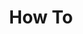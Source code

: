 ---
# Accomplishments widget.
widget: "howto"  # See https://sourcethemes.com/academic/docs/page-builder/
headless: true  # This file represents a page section.
active: true  # Activate this widget? true/false
weight: 2  # Order that this section will appear.
title: "How To"
subtitle: ""

# Date format
#   Refer to https://sourcethemes.com/academic/docs/customization/#date-format
date_format: "Jan 2006"

# Accomplishments.
#   Add/remove as many `[[item]]` blocks below as you like.
#   `title`, `organization` and `date_start` are the required parameters.
#   Leave other parameters empty if not required.
#   Begin/end multi-line descriptions with 3 quotes `"""`.
item: 
smallItem: 
 - title: "Adding a Private Docker Registry to a PKS 1.5 Windows Kubernetes Cluster"
   summary: "brianragazzi.wordpress.com"
   linkText: ""
   linkUrl: "https://brianragazzi.wordpress.com/category/pivotal-container-service/" 
   openNewWindow: 
   image: "https://i-cdn.embed.ly/1/display/crop?height=300&key=fd92ebbc52fc43fb98f69e50e7893c13&url=https%3A%2F%2Fbrianragazzi.files.wordpress.com%2F2019%2F09%2Fscreen-shot-2019-09-10-at-10.49.22-am.png%3Fw%3D595%26h%3D560&width=636"
 - title: "Securing Cloud Native Applications on Pivotal Container Service (PKS)"
   summary: "twistlock.com"
   linkText: ""
   linkUrl: "https://www.twistlock.com/2018/09/17/securing-cloud-native-applications-pivotal-container-service-pks/" 
   openNewWindow: 
   image: "https://res.cloudinary.com/agile-seo/image/fetch/w_62,dpr_1.0,d_blank_am8gzx.png/https%3A%2F%2Flogo.clearbit.com%2Ftwistlock.com%3Fsize%3D250"
 - title: "Getting Started with PKS"
   summary: "docs.redislabs.com"
   linkText: ""
   linkUrl: "https://docs.redislabs.com/latest/platforms/pks/" 
   openNewWindow: 
   image: "https://i-cdn.embed.ly/1/display/crop?height=300&key=fd92ebbc52fc43fb98f69e50e7893c13&url=https%3A%2F%2Fredislabs.com%2Fwp-content%2Fuploads%2F2018%2F10%2Fword-press-image.png&width=636"
 - title: "How to Deploy &amp; Run Confluent Platform on Pivotal Container Service (PKS)"
   summary: "confluent.io"
   linkText: ""
   linkUrl: "https://www.confluent.io/blog/deploy-kafka-on-pivotal-container-service-with-confluent-operator" 
   openNewWindow: 
   image: "https://res.cloudinary.com/agile-seo/image/fetch/w_62,dpr_1.0,d_blank_am8gzx.png/https%3A%2F%2Flogo.clearbit.com%2Fconfluent.io%3Fsize%3D250"
 - title: "How to Install Knative on Pivotal Container Service"
   summary: "knative.dev"
   linkText: ""
   linkUrl: "https://knative.dev/v0.6-docs/install/knative-with-pks/" 
   openNewWindow: 
   image: "https://i-cdn.embed.ly/1/display/crop?height=300&key=fd92ebbc52fc43fb98f69e50e7893c13&url=https%3A%2F%2Fcloud.google.com%2Fimages%2Fknative%2Fknative-video-thumbnail.png&width=636"
 - title: "Getting Started with Neo4j on Pivotal Container Service (PKS)"
   summary: "medium.com"
   linkText: ""
   linkUrl: "https://medium.com/neo4j/getting-started-with-neo4j-on-pivotal-container-service-pks-49f5de5a8e52" 
   openNewWindow: 
   image: "https://res.cloudinary.com/agile-seo/image/fetch/w_62,dpr_1.0,d_blank_am8gzx.png/https%3A%2F%2Flogo.clearbit.com%2Fmedium.com%3Fsize%3D250"
---